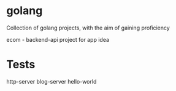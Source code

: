 # golang

Collection of golang projects, with the aim of gaining proficiency

ecom - backend-api project for app idea

# Tests
http-server
blog-server
hello-world
